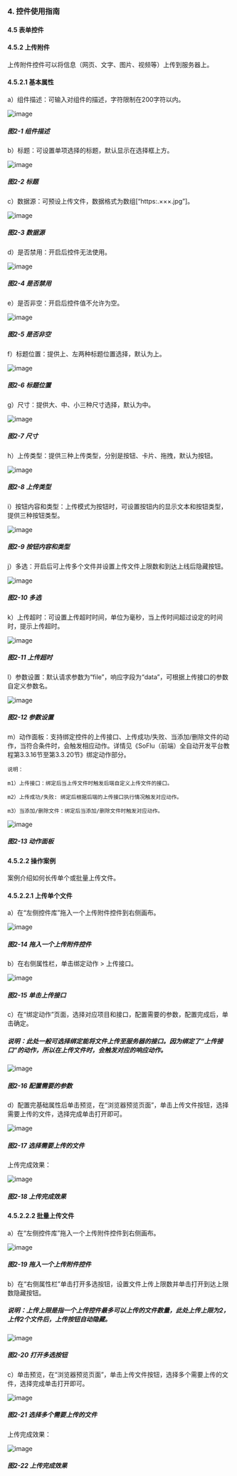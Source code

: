 ### 4. 控件使用指南

#### 4.5 表单控件

#### 4.5.2 上传附件

上传附件控件可以将信息（网页、文字、图片、视频等）上传到服务器上。

#### 4.5.2.1 基本属性

a）组件描述：可输入对组件的描述，字符限制在200字符以内。

![image](https://user-images.githubusercontent.com/79617492/220586944-45e16be3-6d03-45eb-86e0-b537d37b0e45.png)

##### 图2-1 组件描述

b）标题：可设置单项选择的标题，默认显示在选择框上方。

![image](https://user-images.githubusercontent.com/79617492/220586988-ce94dd7a-f77f-40bd-8311-37d58ddcfc9b.png)

##### 图2-2 标题

c）数据源：可预设上传文件，数据格式为数组[“https:.×××.jpg”]。

![image](https://user-images.githubusercontent.com/79617492/220587029-3f102433-afed-486f-83b2-0121b985f8de.png)

##### 图2-3 数据源

d）是否禁用：开启后控件无法使用。

![image](https://user-images.githubusercontent.com/79617492/220587090-4c61f353-7bc6-457c-b98c-6ab56fa79c1e.png)

##### 图2-4 是否禁用

e）是否非空：开启后控件值不允许为空。

![image](https://user-images.githubusercontent.com/79617492/220840902-7b0e460e-6734-464b-ba52-084cf5723b0d.png)

##### 图2-5 是否非空

f）标题位置：提供上、左两种标题位置选择，默认为上。

![image](https://user-images.githubusercontent.com/79617492/220840915-7da8d5a4-19f2-4cbf-901b-7b8ce20cc5a3.png)

##### 图2-6 标题位置

g）尺寸：提供大、中、小三种尺寸选择，默认为中。

![image](https://user-images.githubusercontent.com/79617492/220840935-3e5a779a-b0a5-40c2-a7b1-ef9d6376b58c.png)

##### 图2-7 尺寸

h）上传类型：提供三种上传类型，分别是按钮、卡片、拖拽，默认为按钮。

![image](https://user-images.githubusercontent.com/79617492/220840957-e146f8a2-17f2-4518-ac12-fc72da7672e1.png)

##### 图2-8 上传类型

i）按钮内容和类型：上传模式为按钮时，可设置按钮内的显示文本和按钮类型，提供三种按钮类型。

![image](https://user-images.githubusercontent.com/79617492/220840971-a166775f-c0ac-4f66-b2de-f934bce46df0.png)

##### 图2-9 按钮内容和类型

j）多选：开启后可上传多个文件并设置上传文件上限数和到达上线后隐藏按钮。

![image](https://user-images.githubusercontent.com/79617492/220840980-9b3c5dab-9210-4e8c-82a6-661ae5b676a8.png)

##### 图2-10 多选

k）上传超时：可设置上传超时时间，单位为毫秒，当上传时间超过设定的时间时，提示上传超时。

![image](https://user-images.githubusercontent.com/79617492/220841014-59cc4286-5a42-43ba-9ab3-2089c6dc84dd.png)

##### 图2-11 上传超时

l）参数设置：默认请求参数为“file”，响应字段为“data”，可根据上传接口的参数自定义参数名。

![image](https://user-images.githubusercontent.com/79617492/220844052-f8c4e373-19d6-4aa6-9f09-70162af82681.png)

##### 图2-12 参数设置

m）动作面板：支持绑定控件的上传接口、上传成功/失败、当添加/删除文件的动作，当符合条件时，会触发相应动作。详情见《SoFlu（前端）全自动开发平台教程第3.3.16节至第3.3.20节》绑定动作部分。

```
说明：

m1）上传接口：绑定后当上传文件时触发后端自定义上传文件的接口。

m2）上传成功/失败: 绑定后根据后端的上传接口执行情况触发对应动作。

m3）当添加/删除文件：绑定后当添加/删除文件时触发对应动作。
```

![image](https://user-images.githubusercontent.com/79617492/220844072-f38d21a4-846b-42d9-bc55-95bc1a36a300.png)

##### 图2-13 动作面板

#### 4.5.2.2 操作案例

案例介绍如何长传单个或批量上传文件。

#### 4.5.2.2.1 上传单个文件

a）在“左侧控件库”拖入一个上传附件控件到右侧画布。

![image](https://user-images.githubusercontent.com/79617492/220844129-20cd6281-9def-4c36-8b70-a1a72c6f8dd4.png)

##### 图2-14 拖入一个上传附件控件

b）在右侧属性栏，单击绑定动作 > 上传接口。

![image](https://user-images.githubusercontent.com/79617492/220844115-1cebe0b4-b614-4a48-b163-caf2b871a093.png)

##### 图2-15 单击上传接口

c）在“绑定动作”页面，选择对应项目和接口，配置需要的参数，配置完成后，单击确定。

##### 说明：此处一般可选择绑定能将文件上传至服务器的接口。因为绑定了“上传接口”的动作，所以在上传文件时，会触发对应的响应动作。

![image](https://user-images.githubusercontent.com/79617492/220844158-01fe4ebb-78f8-4086-94ac-6a3d61241551.png)

##### 图2-16 配置需要的参数

d）配置完基础属性后单击预览，在“浏览器预览页面”，单击上传文件按钮，选择需要上传的文件，选择完成单击打开即可。

![image](https://user-images.githubusercontent.com/79617492/220844180-e8fe172f-4381-490d-bd06-b3b5e66a2896.png)

##### 图2-17 选择需要上传的文件

上传完成效果：

![image](https://user-images.githubusercontent.com/79617492/220844096-0d20e743-5732-442e-9fb4-ee58fe16fa56.png)

##### 图2-18 上传完成效果

#### 4.5.2.2.2 批量上传文件

a）在“左侧控件库”拖入一个上传附件控件到右侧画布。

![image](https://user-images.githubusercontent.com/79617492/220844209-6c473838-37b0-4bfe-a13e-699229816ff8.png)

##### 图2-19 拖入一个上传附件控件

b）在“右侧属性栏”单击打开多选按钮，设置文件上传上限数并单击打开到达上限数隐藏按钮。

##### 说明：上传上限是指一个上传控件最多可以上传的文件数量，此处上传上限为2，上传2个文件后，上传按钮自动隐藏。

![image](https://user-images.githubusercontent.com/79617492/220844232-0367eb6f-23d9-4c93-a227-8328aa488afe.png)

##### 图2-20 打开多选按钮

c）单击预览，在“浏览器预览页面”，单击上传文件按钮，选择多个需要上传的文件，选择完成单击打开即可。

![image](https://user-images.githubusercontent.com/79617492/220844383-47204458-5561-48fb-80af-461646fd2103.png)

##### 图2-21 选择多个需要上传的文件

上传完成效果：

![image](https://user-images.githubusercontent.com/79617492/220844452-2a7ec7af-0dab-4edd-bd4d-56a1c5221cd4.png)

##### 图2-22 上传完成效果
